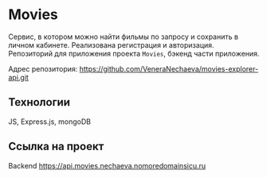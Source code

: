 # Movies
Cервис, в котором можно найти фильмы по запросу и сохранить в личном кабинете. Реализована регистрация и авторизация.
Репозиторий для приложения проекта `Movies`, бэкенд части приложения. 

Адрес репозитория: https://github.com/VeneraNechaeva/movies-explorer-api.git

## Технологии
JS, Express.js, mongoDB

## Ссылка на проект

Backend https://api.movies.nechaeva.nomoredomainsicu.ru
